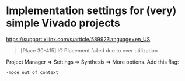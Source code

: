 # Implementation settings for (very) simple Vivado projects

https://support.xilinx.com/s/article/58992?language=en_US

> [Place 30-415] IO Placement failed due to over utilization

Project Manager => Settings => Synthesis => More options. Add this flag:
```
-mode out_of_context
```




